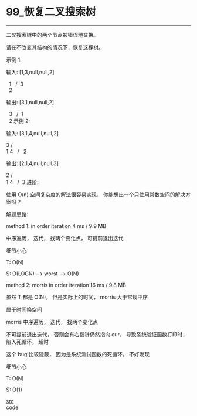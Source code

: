 # 99_恢复二叉搜索树

---

二叉搜索树中的两个节点被错误地交换。

请在不改变其结构的情况下，恢复这棵树。

示例 1:

输入: [1,3,null,null,2]

   1
  /
 3
  \
   2

输出: [3,1,null,null,2]

   3
  /
 1
  \
   2
示例 2:

输入: [3,1,4,null,null,2]

  3
 / \
1   4
   /
  2

输出: [2,1,4,null,null,3]

  2
 / \
1   4
   /
  3
进阶:

使用 O(n) 空间复杂度的解法很容易实现。
你能想出一个只使用常数空间的解决方案吗？


解题思路:

method 1: in order iteration 4 ms / 9.9 MB

中序遍历， 迭代， 找两个变化点， 可提前退出迭代

细节小心

T: O(N)

S: O(LOGN) --> worst --> O(N)

method 2: morris in order iteration 16 ms / 9.8 MB

虽然 T 都是 O(N)， 但是实际上的时间， morris 大于常规中序

属于时间换空间

morris 中序遍历， 迭代， 找两个变化点

不可提前退出迭代， 否则会有右指针仍然指向 cur， 导致系统验证函数打印时， 陷入死循环， 超时

这个 bug 比较隐蔽， 因为是系统测试函数的死循环， 不好发现

细节小心

T: O(N)

S: O(1)

[src](https://leetcode-cn.com/problems/recover-binary-search-tree/) <br>
[code](code/99.c) <br>
